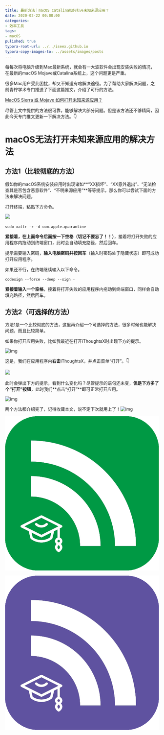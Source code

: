 ```yaml
---
title: 最新方法｜macOS Catalina如何打开未知来源应用？
date: 2020-02-22 00:00:00
categories:
- 效率工具
tags:
- macOS
pulished: true
typora-root-url: ../../iseex.github.io
typora-copy-images-to: ../assets/images/posts
---
```


每每次将电脑升级到Mac最新系统，就会有一大波软件会出现安装失败的情况，在最新的macOS Mojave或Catalina系统上，这个问题更是严重。

很多Mac用户受此困扰，却又不知道有啥解决途径。为了帮助大家解决问题，之前青柠学术专门推送了下面这篇推文，介绍了可行的方法。

[MacOS Sierra 或 Mojave 如何打开未知来源应用？](http://mp.weixin.qq.com/s?__biz=MzAxNzgyMDg0MQ==&mid=2650454164&idx=1&sn=083f8509af75876bd2cc0d8166b8ec79&chksm=83d1a552b4a62c44a837359e48008b33e72372dcb19ddf33ab20a7812569dd3b57a421fe4ea0&scene=21#wechat_redirect)

尽管上文中提供的方法很可靠，能够解决大部分问题。但是该方法还不够精简，因此今天专门推文更新一下解决方法。👇

#   macOS无法打开未知来源应用的解决方法

## 方法1（比较彻底的方法）

假如你的macOS系统安装应用时出现诸如**“XX损坏”、“XX意外退出”、“无法检查其是否包含恶意软件”、“不明来源应用”**等等提示，那么你可以尝试下面的方法来解决问题。

打开终端，粘贴下方命令。

![](https://tva1.sinaimg.cn/large/0082zybply1gc4hwcf2lrj30p00p0aay.jpg)

```
sudo xattr -r -d com.apple.quarantine
```

**紧接着，在上面命令后面按一下空格（切记不要忘了！****！****）**，接着将打开失败的应用程序内拖动到终端窗口，此时会自动填充路径，然后回车。

提示需要输入密码，**输入电脑密码并按回车**（输入时密码处于隐藏状态）即可成功打开应用程序。

如果还不行，在终端继续输入以下命令。


```
codesign --force --deep --sign -
```

**紧接着输入一个空格**，接着将打开失败的应用程序内拖动到终端窗口，同样会自动填充路径，然后回车。

## 方法2（可选择的方法）

方法1是一个比较彻底的方法，这里再介绍一个可选择的方法，很多时候也能解决问题，而且比较简单。

如果你打开应用失败，比如我最近在打开iThoughtsX时出现下方的提示。

![img](https://graph.baidu.com/resource/2228fe3a4eb5e7635dea701582300865.png)

这是，我们在应用程序内**右击**iThoughtsX，并点击菜单“打开”。👇

![](/assets/images/alipay.jpg)

此时会弹出下方的提示，看到什么变化吗？尽管提示的语句还未变，**但是下方多了个“打开”按钮**，此时我们**点击“打开”**即可正常打开应用。

![img](https://upload-images.jianshu.io/upload_images/2787497-64433bb79c8026ad?imageMogr2/auto-orient/strip%7CimageView2/2/w/1240)

两个方法都介绍完了，记得收藏本文，说不定下次就用上了！![img](https://res.wx.qq.com/mpres/htmledition/images/icon/common/emotion_panel/emoji_wx/2_06.png?wxfrom=5&wx_lazy=1&wx_co=1)

![rss-logo-4](/assets/images/posts/rss-logo-4.png)

![rss-logo-6](/assets/images/posts/rss-logo-6.png)

